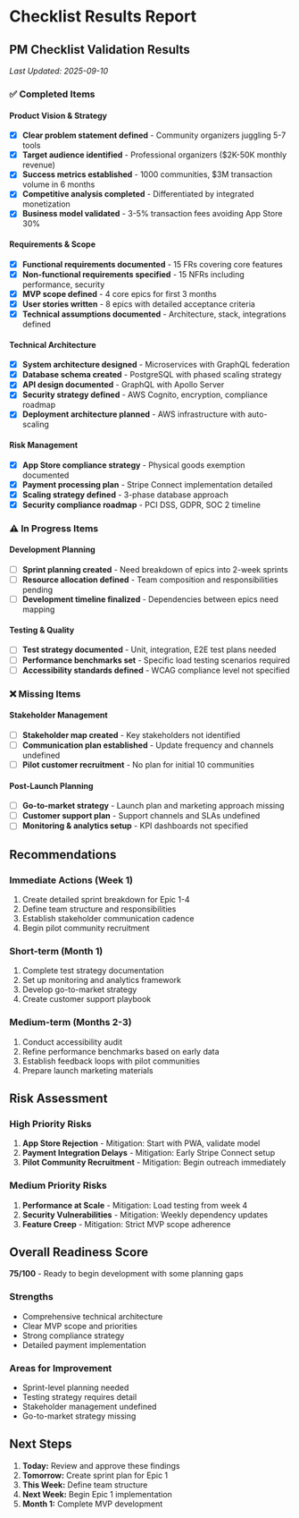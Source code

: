 # Checklist Results Report

## PM Checklist Validation Results
*Last Updated: 2025-09-10*

### ✅ Completed Items

#### Product Vision & Strategy
- [x] **Clear problem statement defined** - Community organizers juggling 5-7 tools
- [x] **Target audience identified** - Professional organizers ($2K-50K monthly revenue)
- [x] **Success metrics established** - 1000 communities, $3M transaction volume in 6 months
- [x] **Competitive analysis completed** - Differentiated by integrated monetization
- [x] **Business model validated** - 3-5% transaction fees avoiding App Store 30%

#### Requirements & Scope
- [x] **Functional requirements documented** - 15 FRs covering core features
- [x] **Non-functional requirements specified** - 15 NFRs including performance, security
- [x] **MVP scope defined** - 4 core epics for first 3 months
- [x] **User stories written** - 8 epics with detailed acceptance criteria
- [x] **Technical assumptions documented** - Architecture, stack, integrations defined

#### Technical Architecture
- [x] **System architecture designed** - Microservices with GraphQL federation
- [x] **Database schema created** - PostgreSQL with phased scaling strategy
- [x] **API design documented** - GraphQL with Apollo Server
- [x] **Security strategy defined** - AWS Cognito, encryption, compliance roadmap
- [x] **Deployment architecture planned** - AWS infrastructure with auto-scaling

#### Risk Management
- [x] **App Store compliance strategy** - Physical goods exemption documented
- [x] **Payment processing plan** - Stripe Connect implementation detailed
- [x] **Scaling strategy defined** - 3-phase database approach
- [x] **Security compliance roadmap** - PCI DSS, GDPR, SOC 2 timeline

### ⚠️ In Progress Items

#### Development Planning
- [ ] **Sprint planning created** - Need breakdown of epics into 2-week sprints
- [ ] **Resource allocation defined** - Team composition and responsibilities pending
- [ ] **Development timeline finalized** - Dependencies between epics need mapping

#### Testing & Quality
- [ ] **Test strategy documented** - Unit, integration, E2E test plans needed
- [ ] **Performance benchmarks set** - Specific load testing scenarios required
- [ ] **Accessibility standards defined** - WCAG compliance level not specified

### ❌ Missing Items

#### Stakeholder Management
- [ ] **Stakeholder map created** - Key stakeholders not identified
- [ ] **Communication plan established** - Update frequency and channels undefined
- [ ] **Pilot customer recruitment** - No plan for initial 10 communities

#### Post-Launch Planning
- [ ] **Go-to-market strategy** - Launch plan and marketing approach missing
- [ ] **Customer support plan** - Support channels and SLAs undefined
- [ ] **Monitoring & analytics setup** - KPI dashboards not specified

## Recommendations

### Immediate Actions (Week 1)
1. Create detailed sprint breakdown for Epic 1-4
2. Define team structure and responsibilities
3. Establish stakeholder communication cadence
4. Begin pilot community recruitment

### Short-term (Month 1)
1. Complete test strategy documentation
2. Set up monitoring and analytics framework
3. Develop go-to-market strategy
4. Create customer support playbook

### Medium-term (Months 2-3)
1. Conduct accessibility audit
2. Refine performance benchmarks based on early data
3. Establish feedback loops with pilot communities
4. Prepare launch marketing materials

## Risk Assessment

### High Priority Risks
1. **App Store Rejection** - Mitigation: Start with PWA, validate model
2. **Payment Integration Delays** - Mitigation: Early Stripe Connect setup
3. **Pilot Community Recruitment** - Mitigation: Begin outreach immediately

### Medium Priority Risks
1. **Performance at Scale** - Mitigation: Load testing from week 4
2. **Security Vulnerabilities** - Mitigation: Weekly dependency updates
3. **Feature Creep** - Mitigation: Strict MVP scope adherence

## Overall Readiness Score

**75/100** - Ready to begin development with some planning gaps

### Strengths
- Comprehensive technical architecture
- Clear MVP scope and priorities
- Strong compliance strategy
- Detailed payment implementation

### Areas for Improvement
- Sprint-level planning needed
- Testing strategy requires detail
- Stakeholder management undefined
- Go-to-market strategy missing

## Next Steps

1. **Today:** Review and approve these findings
2. **Tomorrow:** Create sprint plan for Epic 1
3. **This Week:** Define team structure
4. **Next Week:** Begin Epic 1 implementation
5. **Month 1:** Complete MVP development